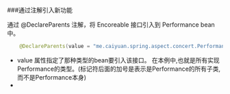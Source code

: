 
###通过注解引入新功能

通过 @DeclareParents 注解，将 Encoreable 接口引入到 Performance bean 中。

```java
    @DeclareParents(value = "me.caiyuan.spring.aspect.concert.Performance+", defaultImpl = DefaultEncoreable.class)
```

- value 属性指定了那种类型的bean要引入该接口。
  在本例中,也就是所有实现Performance的类型。(标记符后面的加号是表示是Performance的所有子类,而不是Performance本身)
-